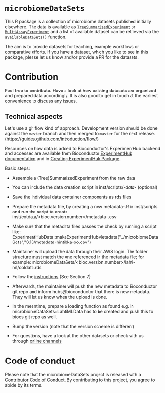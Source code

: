 # `microbiomeDataSets`

<!-- badges: start -->

<!-- badges: end -->

This R package is a collection of microbiome datasets published initially 
elsewhere. The data is available as 
[`TreeSummarizedExperiment`](https://doi.org/doi:10.18129/B9.bioc.TreeSummarizedExperiment)
or 
[`MultiAssayExperiment`](https://doi.org/doi:10.18129/B9.bioc.MultiAssayExperiment)
and a list of available dataset can be retrieved via the `availableDataSets()`
function.

The aim is to provide datasets for teaching, example workflows or comparative
efforts. If you have a dataset, which you like to see in this package, please
let us know and/or provide a PR for the datasets.

# Contribution

Feel free to contribute. Have a look at how existing datasets are
organized and prepared data accordingly. It is also good to get in
touch at the earliest convenience to discuss any issues.

## Technical aspects

Let's use a git flow kind of approach. Development version should be
done against the `master` branch and then merged to `master` for the
next release.  (https://guides.github.com/introduction/flow/)

Resources on how data is added to Bioconductor's ExperimentHub backend
and accessed are available from Bioconductor [ExperimentHub
documentation](https://bioconductor.org/packages/release/bioc/vignettes/ExperimentHub/inst/doc/ExperimentHub.html)
and in [Creating ExperimentHub
Package](https://bioconductor.org/packages/release/bioc/vignettes/AnnotationHub/inst/doc/CreateAHubPackage.html).

Basic steps:

- Assemble a (Tree)SummarizedExperiment from the raw data 

- You can include the data creation script in inst/scripts/*-data-* (optional)

- Save the individual data container components as rds files 

- Prepare the metadata file, by creating a new
  metadata-<dataset-name>.R in inst/scripts and run the script to
  create inst/extdata/<bioc.version.number>/metadata-<dataset-name>.csv

- Make sure that the metadata files passes the check by running a script like:
  ExperimentHubData::makeExperimentHubMetadata("../microbiomeDataSets","3.13/metadata-hintikka-xo.csv")

- Maintainer will upload the data through their AWS login. The folder structure must match the one
  referenced in the metadata file; for example:
  microbiomeDataSets/<bioc.version.number>/lahti-ml/coldata.rds 

- Follow the [instructions](https://bioconductor.org/packages/release/bioc/vignettes/AnnotationHub/inst/doc/CreateAHubPackage.html) (See Section 7)

- Afterwards, the maintainer will push the new metadata to
  Bioconductor git repo and inform hubs@bioconductor that there is new
  metadata. They will let us know when the upload is done.

- In the meantime, prepare a loading function as found e.g. in
  microbiomeDataSets::LahtiMLData has to be created and push this to
  biocs git repo as well.

- Bump the version (note that the version scheme is different)

- For questions, have a look at the other datasets or check with us through [online
  channels](microbiome.github.io)
  
# Code of conduct

Please note that the microbiomeDataSets project is released with a 
[Contributor Code of Conduct](https://contributor-covenant.org/version/2/0/CODE_OF_CONDUCT.html).
By contributing to this project, you agree to abide by its terms.
